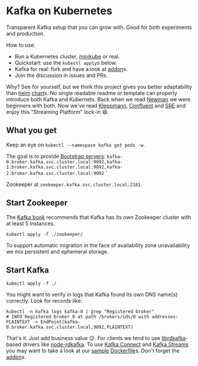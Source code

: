 

# Kafka on Kubernetes

Transparent Kafka setup that you can grow with.
Good for both experiments and production.

How to use:
 * Run a Kubernetes cluster, [minikube](https://github.com/kubernetes/minikube) or real.
 * Quickstart: use the `kubectl apply`s below.
 * Kafka for real: fork and have a look at [addon](https://github.com/Yolean/kubernetes-kafka/labels/addon)s.
 * Join the discussion in issues and PRs.

Why?
See for yourself, but we think this project gives you better adaptability than [helm](https://github.com/kubernetes/helm) [chart](https://github.com/kubernetes/charts/tree/master/incubator/kafka)s. No single readable readme or template can properly introduce both Kafka and Kubernets.
Back when we read [Newman](http://samnewman.io/books/building_microservices/) we were beginners with both.
Now we've read [Kleppmann](http://dataintensive.net/), [Confluent](https://www.confluent.io/blog/) and [SRE](https://landing.google.com/sre/book.html) and enjoy this "Streaming Platform" lock-in :smile:.

## What you get

Keep an eye on `kubectl --namespace kafka get pods -w`.

The goal is to provide [Bootstrap servers](http://kafka.apache.org/documentation/#producerconfigs): `kafka-0.broker.kafka.svc.cluster.local:9092,kafka-1.broker.kafka.svc.cluster.local:9092,kafka-2.broker.kafka.svc.cluster.local:9092`
`

Zookeeper at `zookeeper.kafka.svc.cluster.local:2181`.

## Start Zookeeper

The [Kafka book](https://www.confluent.io/resources/kafka-definitive-guide-preview-edition/) recommends that Kafka has its own Zookeeper cluster with at least 5 instances.

```
kubectl apply -f ./zookeeper/
```

To support automatic migration in the face of availability zone unavailability we mix persistent and ephemeral storage.

## Start Kafka

```
kubectl apply -f ./
```

You might want to verify in logs that Kafka found its own DNS name(s) correctly. Look for records like:
```
kubectl -n kafka logs kafka-0 | grep "Registered broker"
# INFO Registered broker 0 at path /brokers/ids/0 with addresses: PLAINTEXT -> EndPoint(kafka-0.broker.kafka.svc.cluster.local,9092,PLAINTEXT)
```

That's it. Just add business value :wink:.
For clients we tend to use [librdkafka](https://github.com/edenhill/librdkafka)-based drivers like [node-rdkafka](https://github.com/Blizzard/node-rdkafka).
To use [Kafka Connect](http://kafka.apache.org/documentation/#connect) and [Kafka Streams](http://kafka.apache.org/documentation/streams/) you may want to take a look at our [sample](https://github.com/solsson/dockerfiles/tree/master/connect-files) [Dockerfile](https://github.com/solsson/dockerfiles/tree/master/streams-logfilter)s.
Don't forget the [addon](https://github.com/Yolean/kubernetes-kafka/labels/addon)s.
